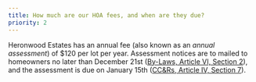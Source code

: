 ```yaml
---
title: How much are our HOA fees, and when are they due?
priority: 2
---
```


Heronwood Estates has an annual fee (also known as an *annual assessment*) of $120 per lot per year. Assessment notices are to mailed to homeowners no later than December 21st ([By-Laws, Article VI, Section 2](../governance/by-laws.md#section-2-duties)), and the assessment is due on January 15th ([CC&Rs, Article IV, Section 7](../governance/covenants-conditions-and-restrictions.md#section-7-annual-assessments-due-dates)).
